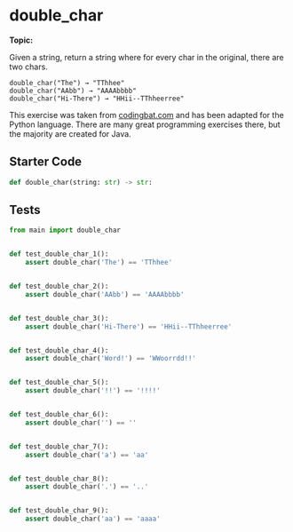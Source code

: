 # double_char
**Topic:** 



Given a string, return a string where for every char in the original, there are two chars.

```
double_char("The") → "TThhee"
double_char("AAbb") → "AAAAbbbb"
double_char("Hi-There") → "HHii--TThheerree"
```

This exercise was taken from [codingbat.com](https://codingbat.com/prob/p165312) and has been adapted for the Python language. There are many great programming exercises there, but the majority are created for Java.

## Starter Code
```python
def double_char(string: str) -> str:
```

## Tests
```python
from main import double_char


def test_double_char_1():
    assert double_char('The') == 'TThhee'


def test_double_char_2():
    assert double_char('AAbb') == 'AAAAbbbb'


def test_double_char_3():
    assert double_char('Hi-There') == 'HHii--TThheerree'


def test_double_char_4():
    assert double_char('Word!') == 'WWoorrdd!!'


def test_double_char_5():
    assert double_char('!!') == '!!!!'


def test_double_char_6():
    assert double_char('') == ''


def test_double_char_7():
    assert double_char('a') == 'aa'


def test_double_char_8():
    assert double_char('.') == '..'


def test_double_char_9():
    assert double_char('aa') == 'aaaa'
```
